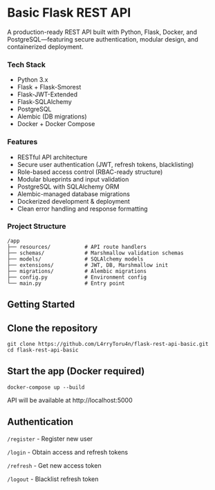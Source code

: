 # Basic Flask REST API


A production-ready REST API built with Python, Flask, Docker, and PostgreSQL—featuring secure authentication, modular design, and containerized deployment.

### Tech Stack
- Python 3.x
- Flask + Flask-Smorest
- Flask-JWT-Extended
- Flask-SQLAlchemy
- PostgreSQL
- Alembic (DB migrations)
- Docker + Docker Compose

### Features
- RESTful API architecture
- Secure user authentication (JWT, refresh tokens, blacklisting)
- Role-based access control (RBAC-ready structure)
- Modular blueprints and input validation
- PostgreSQL with SQLAlchemy ORM
- Alembic-managed database migrations
- Dockerized development & deployment
- Clean error handling and response formatting

### Project Structure
```
/app  
├── resources/           # API route handlers  
├── schemas/             # Marshmallow validation schemas  
├── models/              # SQLAlchemy models  
├── extensions/          # JWT, DB, Marshmallow init  
├── migrations/          # Alembic migrations  
├── config.py            # Environment config  
└── main.py              # Entry point  
```
## Getting Started

## Clone the repository
```
git clone https://github.com/L4rryToru4n/flask-rest-api-basic.git
cd flask-rest-api-basic
```
## Start the app (Docker required)
```
docker-compose up --build
```
API will be available at http://localhost:5000

## Authentication
`/register` - Register new user

`/login` - Obtain access and refresh tokens

`/refresh` - Get new access token

`/logout` - Blacklist refresh token
